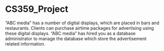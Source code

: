 # CS359_Project
“ABC media” has a number of digital displays, which are placed in bars and restaurants. Clients can  purchase airtime packages for advertising using these digital displays. “ABC media” has hired you as a  database administrator to manage the database which store the advertisement related information.
